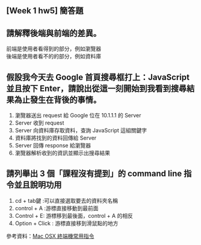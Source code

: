 ## [Week 1 hw5] 簡答題


## 請解釋後端與前端的差異。

前端是使用者看得到的部分，例如瀏覽器  
後端是使用者看不的的部分，例如資料庫


## 假設我今天去 Google 首頁搜尋框打上：JavaScript 並且按下 Enter，請說出從這一刻開始到我看到搜尋結果為止發生在背後的事情。

1. 瀏覽器送出 request 給 Google 位在 10.1.1.1 的 Server
2. Server 收到 request
3. Server 向資料庫存取資料，查詢 JavaScript 這組關鍵字
4. 資料庫將找到的資料回傳給 Server
5. Server 回傳 response 給瀏覽器
6. 瀏覽器解析收到的資訊並顯示出搜尋結果


## 請列舉出 3 個「課程沒有提到」的 command line 指令並且說明功用

1. cd + tab鍵 :可以直接選取要去的資料夾名稱
2. control + A :游標直接移動到最前面
3. Control + E: 游標移到最後面，control + A 的相反
4. Option + Click : 游標直接移到滑鼠點的地方

參考資料：[Mac OSX 終端機常用指令](https://noter.tw/5030/mac-osx-%E7%B5%82%E7%AB%AF%E6%A9%9F%E5%B8%B8%E7%94%A8%E6%8C%87%E4%BB%A4/)
